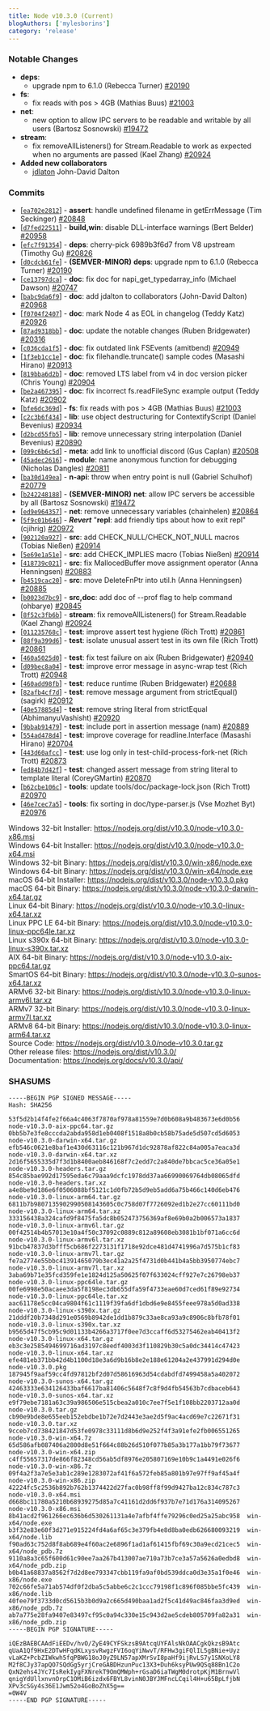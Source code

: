 ```yaml
---
title: Node v10.3.0 (Current)
blogAuthors: ['mylesborins']
category: 'release'
---
```


### Notable Changes

* **deps**:
  * upgrade npm to 6.1.0 (Rebecca Turner) [#20190](https://github.com/nodejs/node/pull/20190)
* **fs**:
  * fix reads with pos \> 4GB (Mathias Buus) [#21003](https://github.com/nodejs/node/pull/21003)
* **net**:
  * new option to allow IPC servers to be readable and writable by all users (Bartosz Sosnowski) [#19472](https://github.com/nodejs/node/pull/19472)
* **stream**:
  * fix removeAllListeners() for Stream.Readable to work as expected when no arguments are passed (Kael Zhang) [#20924](https://github.com/nodejs/node/pull/20924)
* **Added new collaborators**
  * [jdlaton](https://github.com/jdalton) John-David Dalton

### Commits

* [[`ea702e2812`](https://github.com/nodejs/node/commit/ea702e2812)] - **assert**: handle undefined filename in getErrMessage (Tim Seckinger) [#20848](https://github.com/nodejs/node/pull/20848)
* [[`d7fed22511`](https://github.com/nodejs/node/commit/d7fed22511)] - **build,win**: disable DLL-interface warnings (Bert Belder) [#20958](https://github.com/nodejs/node/pull/20958)
* [[`efc7f91354`](https://github.com/nodejs/node/commit/efc7f91354)] - **deps**: cherry-pick 6989b3f6d7 from V8 upstream (Timothy Gu) [#20826](https://github.com/nodejs/node/pull/20826)
* [[`d0cdcb61fe`](https://github.com/nodejs/node/commit/d0cdcb61fe)] - **(SEMVER-MINOR)** **deps**: upgrade npm to 6.1.0 (Rebecca Turner) [#20190](https://github.com/nodejs/node/pull/20190)
* [[`ce13797dca`](https://github.com/nodejs/node/commit/ce13797dca)] - **doc**: fix doc for napi\_get\_typedarray\_info (Michael Dawson) [#20747](https://github.com/nodejs/node/pull/20747)
* [[`babc9da6f9`](https://github.com/nodejs/node/commit/babc9da6f9)] - **doc**: add jdalton to collaborators (John-David Dalton) [#20968](https://github.com/nodejs/node/pull/20968)
* [[`f0704f2407`](https://github.com/nodejs/node/commit/f0704f2407)] - **doc**: mark Node 4 as EOL in changelog (Teddy Katz) [#20926](https://github.com/nodejs/node/pull/20926)
* [[`87ad9318bb`](https://github.com/nodejs/node/commit/87ad9318bb)] - **doc**: update the notable changes (Ruben Bridgewater) [#20316](https://github.com/nodejs/node/pull/20316)
* [[`c036cda1f5`](https://github.com/nodejs/node/commit/c036cda1f5)] - **doc**: fix outdated link FSEvents (amitbend) [#20949](https://github.com/nodejs/node/pull/20949)
* [[`1f3eb1cc1e`](https://github.com/nodejs/node/commit/1f3eb1cc1e)] - **doc**: fix filehandle.truncate() sample codes (Masashi Hirano) [#20913](https://github.com/nodejs/node/pull/20913)
* [[`819bba6d2b`](https://github.com/nodejs/node/commit/819bba6d2b)] - **doc**: removed LTS label from v4 in doc version picker (Chris Young) [#20904](https://github.com/nodejs/node/pull/20904)
* [[`be2a467395`](https://github.com/nodejs/node/commit/be2a467395)] - **doc**: fix incorrect fs.readFileSync example output (Teddy Katz) [#20902](https://github.com/nodejs/node/pull/20902)
* [[`bfe6dc369d`](https://github.com/nodejs/node/commit/bfe6dc369d)] - **fs**: fix reads with pos \> 4GB (Mathias Buus) [#21003](https://github.com/nodejs/node/pull/21003)
* [[`c2c3b6f434`](https://github.com/nodejs/node/commit/c2c3b6f434)] - **lib**: use object destructuring for ContextifyScript (Daniel Bevenius) [#20934](https://github.com/nodejs/node/pull/20934)
* [[`d2bcd55fb5`](https://github.com/nodejs/node/commit/d2bcd55fb5)] - **lib**: remove unnecessary string interpolation (Daniel Bevenius) [#20890](https://github.com/nodejs/node/pull/20890)
* [[`099c6b6c5d`](https://github.com/nodejs/node/commit/099c6b6c5d)] - **meta**: add link to unofficial discord (Gus Caplan) [#20508](https://github.com/nodejs/node/pull/20508)
* [[`45adec2616`](https://github.com/nodejs/node/commit/45adec2616)] - **module**: name anonymous function for debugging (Nicholas Dangles) [#20811](https://github.com/nodejs/node/pull/20811)
* [[`ba30d149ea`](https://github.com/nodejs/node/commit/ba30d149ea)] - **n-api**: throw when entry point is null (Gabriel Schulhof) [#20779](https://github.com/nodejs/node/pull/20779)
* [[`b242248188`](https://github.com/nodejs/node/commit/b242248188)] - **(SEMVER-MINOR)** **net**: allow IPC servers be accessible by all (Bartosz Sosnowski) [#19472](https://github.com/nodejs/node/pull/19472)
* [[`ed9e964357`](https://github.com/nodejs/node/commit/ed9e964357)] - **net**: remove unnecessary variables (chainhelen) [#20864](https://github.com/nodejs/node/pull/20864)
* [[`5f9c01b646`](https://github.com/nodejs/node/commit/5f9c01b646)] - ***Revert*** "**repl**: add friendly tips about how to exit repl" (cjihrig) [#20972](https://github.com/nodejs/node/pull/20972)
* [[`902120a927`](https://github.com/nodejs/node/commit/902120a927)] - **src**: add CHECK\_NULL/CHECK\_NOT\_NULL macros (Tobias Nießen) [#20914](https://github.com/nodejs/node/pull/20914)
* [[`5e69e1a51e`](https://github.com/nodejs/node/commit/5e69e1a51e)] - **src**: add CHECK\_IMPLIES macro (Tobias Nießen) [#20914](https://github.com/nodejs/node/pull/20914)
* [[`418739c021`](https://github.com/nodejs/node/commit/418739c021)] - **src**: fix MallocedBuffer move assignment operator (Anna Henningsen) [#20883](https://github.com/nodejs/node/pull/20883)
* [[`b4519cac20`](https://github.com/nodejs/node/commit/b4519cac20)] - **src**: move DeleteFnPtr into util.h (Anna Henningsen) [#20885](https://github.com/nodejs/node/pull/20885)
* [[`b0023d7bc9`](https://github.com/nodejs/node/commit/b0023d7bc9)] - **src,doc**: add doc of --prof flag to help command (ohbarye) [#20845](https://github.com/nodejs/node/pull/20845)
* [[`8f52c3fb6b`](https://github.com/nodejs/node/commit/8f52c3fb6b)] - **stream**: fix removeAllListeners() for Stream.Readable (Kael Zhang) [#20924](https://github.com/nodejs/node/pull/20924)
* [[`011235768c`](https://github.com/nodejs/node/commit/011235768c)] - **test**: improve assert test hygiene (Rich Trott) [#20861](https://github.com/nodejs/node/pull/20861)
* [[`88f9a399d6`](https://github.com/nodejs/node/commit/88f9a399d6)] - **test**: isolate unusual assert test in its own file (Rich Trott) [#20861](https://github.com/nodejs/node/pull/20861)
* [[`460a5025d0`](https://github.com/nodejs/node/commit/460a5025d0)] - **test**: fix test failure on aix (Ruben Bridgewater) [#20940](https://github.com/nodejs/node/pull/20940)
* [[`d09bec8a04`](https://github.com/nodejs/node/commit/d09bec8a04)] - **test**: improve error message in async-wrap test (Rich Trott) [#20948](https://github.com/nodejs/node/pull/20948)
* [[`460add98fb`](https://github.com/nodejs/node/commit/460add98fb)] - **test**: reduce runtime (Ruben Bridgewater) [#20688](https://github.com/nodejs/node/pull/20688)
* [[`82afb4cf7d`](https://github.com/nodejs/node/commit/82afb4cf7d)] - **test**: remove message argument from strictEqual() (sagirk) [#20912](https://github.com/nodejs/node/pull/20912)
* [[`40e57885d4`](https://github.com/nodejs/node/commit/40e57885d4)] - **test**: remove string literal from strictEqual (AbhimanyuVashisht) [#20920](https://github.com/nodejs/node/pull/20920)
* [[`9bbab91479`](https://github.com/nodejs/node/commit/9bbab91479)] - **test**: include port in assertion message (nam) [#20889](https://github.com/nodejs/node/pull/20889)
* [[`554ad478d4`](https://github.com/nodejs/node/commit/554ad478d4)] - **test**: improve coverage for readline.Interface (Masashi Hirano) [#20704](https://github.com/nodejs/node/pull/20704)
* [[`443d60afcc`](https://github.com/nodejs/node/commit/443d60afcc)] - **test**: use log only in test-child-process-fork-net (Rich Trott) [#20873](https://github.com/nodejs/node/pull/20873)
* [[`ed84b7d42f`](https://github.com/nodejs/node/commit/ed84b7d42f)] - **test**: changed assert message from string literal to template literal (CoreyGMartin) [#20870](https://github.com/nodejs/node/pull/20870)
* [[`b62cbe106c`](https://github.com/nodejs/node/commit/b62cbe106c)] - **tools**: update tools/doc/package-lock.json (Rich Trott) [#20970](https://github.com/nodejs/node/pull/20970)
* [[`46e7cec7a5`](https://github.com/nodejs/node/commit/46e7cec7a5)] - **tools**: fix sorting in doc/type-parser.js (Vse Mozhet Byt) [#20976](https://github.com/nodejs/node/pull/20976)

Windows 32-bit Installer: https://nodejs.org/dist/v10.3.0/node-v10.3.0-x86.msi<br>
Windows 64-bit Installer: https://nodejs.org/dist/v10.3.0/node-v10.3.0-x64.msi<br>
Windows 32-bit Binary: https://nodejs.org/dist/v10.3.0/win-x86/node.exe<br>
Windows 64-bit Binary: https://nodejs.org/dist/v10.3.0/win-x64/node.exe<br>
macOS 64-bit Installer: https://nodejs.org/dist/v10.3.0/node-v10.3.0.pkg<br>
macOS 64-bit Binary: https://nodejs.org/dist/v10.3.0/node-v10.3.0-darwin-x64.tar.gz<br>
Linux 64-bit Binary: https://nodejs.org/dist/v10.3.0/node-v10.3.0-linux-x64.tar.xz<br>
Linux PPC LE 64-bit Binary: https://nodejs.org/dist/v10.3.0/node-v10.3.0-linux-ppc64le.tar.xz<br>
Linux s390x 64-bit Binary: https://nodejs.org/dist/v10.3.0/node-v10.3.0-linux-s390x.tar.xz<br>
AIX 64-bit Binary: https://nodejs.org/dist/v10.3.0/node-v10.3.0-aix-ppc64.tar.gz<br>
SmartOS 64-bit Binary: https://nodejs.org/dist/v10.3.0/node-v10.3.0-sunos-x64.tar.xz<br>
ARMv6 32-bit Binary: https://nodejs.org/dist/v10.3.0/node-v10.3.0-linux-armv6l.tar.xz<br>
ARMv7 32-bit Binary: https://nodejs.org/dist/v10.3.0/node-v10.3.0-linux-armv7l.tar.xz<br>
ARMv8 64-bit Binary: https://nodejs.org/dist/v10.3.0/node-v10.3.0-linux-arm64.tar.xz<br>
Source Code: https://nodejs.org/dist/v10.3.0/node-v10.3.0.tar.gz<br>
Other release files: https://nodejs.org/dist/v10.3.0/<br>
Documentation: https://nodejs.org/docs/v10.3.0/api/

### SHASUMS

```
-----BEGIN PGP SIGNED MESSAGE-----
Hash: SHA256

53f5d2b14f4fe2f66a4c4063f7870af978a81559e7d0b608a9b483673e6d0b56  node-v10.3.0-aix-ppc64.tar.gz
0bb5b7e3fe8cccda2abda958d1eb0408f1518a8b0cb58b75ade5d507cd5d6053  node-v10.3.0-darwin-x64.tar.gz
efb546c0621e8baf1e430d63116c121b967d1dc92878af822c84a005a7eaca3d  node-v10.3.0-darwin-x64.tar.xz
2d16f5655335d7f3d1b8400aeb846168f7c2edd7c2a840de7bbcac5ce36a05e1  node-v10.3.0-headers.tar.gz
854c85bae992d17595eda6c79aaa9dcfc1978dd37aa66990069764db08065dfd  node-v10.3.0-headers.tar.xz
a4e8be9d186e6f0506088bf5121c1d0fb72b5d9eb5add6a75b466c140d6eb476  node-v10.3.0-linux-arm64.tar.gz
6811b7b9807135902990508143605c0c758d07f7726092ed1b2e27cc60111bd0  node-v10.3.0-linux-arm64.tar.xz
333156438a324cafd9f8475fa5dc8b052473756369af8e69b0a2b006573a1837  node-v10.3.0-linux-armv6l.tar.gz
00f42514b4b57013e10a4f50c37092c0889c812a89608eb3081b1bf071a6cc6d  node-v10.3.0-linux-armv6l.tar.xz
91bcb47837d3bfff5cb686f2273131f1718e92dce481d4741996a7d575b1cf83  node-v10.3.0-linux-armv7l.tar.gz
fe7a2774e55bbc41391465079b3ec41a2a25f4731d0b441b4a5bb3950774ebc7  node-v10.3.0-linux-armv7l.tar.xz
3aba69b71e35fcd359fe1e1824d125a50625f07f633024cff927e7c26798eb37  node-v10.3.0-linux-ppc64le.tar.gz
00fe6998e50acaee3da5f8198ec3db655dfa59f4733eae60d7ced61f89e92734  node-v10.3.0-linux-ppc64le.tar.xz
aac61178e5cc04ca9804f61c1119f39fa6df1dbd6e9e8455feee978a5d0ad338  node-v10.3.0-linux-s390x.tar.gz
21dddf20b7348d291e0569b8942de1dd1b879c33ae8ca93a9c8906c8bfb78f01  node-v10.3.0-linux-s390x.tar.xz
b9565d47f5cb95c9d01133b4266a3717f0ee7d3ccaff6d53275462eab40413f2  node-v10.3.0-linux-x64.tar.gz
eb3c3e2585494699716ad3197c8eedf4003d3f110829b30c5a0dc34414c47423  node-v10.3.0-linux-x64.tar.xz
efe481eb371bb42d4b1100d18e3a6d9b16b8e2e188e61204a2e437991d294d0e  node-v10.3.0.pkg
187945f9aaf59cc4fd97812bf2d07d58616963d54cdabdfd7499458a5a402072  node-v10.3.0-sunos-x64.tar.gz
42463333e634126433baf6617ba81406c5648f7c8f9d4fb54563b7cdbaceb643  node-v10.3.0-sunos-x64.tar.xz
e9f79ebe7181a63c39a986506e515cbea2a010c7ee7f5e1f108bb2203712aa0d  node-v10.3.0.tar.gz
cb90e9bde8e655eeb152ebdbe1b72e7d2443e3ae2d5f9ac4acd69e7c22671f31  node-v10.3.0.tar.xz
9cceb7cd738421847d53fe0978c33111d8b6d9e252f4f3a91efe2fb006551265  node-v10.3.0-win-x64.7z
65d586afb087406a2800d8e51f664c88b26d510f077b85a3b177a1bb79f73677  node-v10.3.0-win-x64.zip
c4ff55657317de866f82348cd56ab5df8976e205807169e10b9c1a4491e026f6  node-v10.3.0-win-x86.7z
09f4a2f3a7e5e3ab1c289e1283072af41f6a572feb85a801b97e97ff9af45a4f  node-v10.3.0-win-x86.zip
42224fc5c2536b892b762b1374422d27fac0b98ff8f99d9427ba12c834c787c3  node-v10.3.0-x64.msi
d668bc11780a5210b68939275d85a7c41161d2dd6f937b7e71d176a314095267  node-v10.3.0-x86.msi
8b41acd2f961266ec636b6d530261131a4e7afbf4ffe79296c0ed25a25abc958  win-x64/node.exe
b3f32e83e60f3d271e915224fd4a6af65c3e379fb4e8d8ba0edb626680093219  win-x64/node.lib
f90ad63c752d8f8ab689e4f60ac2e6896f1ad1af61415fbf69c30a9ecd21cec5  win-x64/node_pdb.7z
9110a8a3c65f600d61c90ee7aa267b413007ae710a73b7ce3a57a5626a0edbd8  win-x64/node_pdb.zip
b0b41a68837a8562f7d2d8ee793347cbb119fa9af0bd539ddca0d3e35a1f0e46  win-x86/node.exe
702c66fe5a71ab574df0f2dba5c5abbe6c2c1ccc79198f1c896f085bbe5fc439  win-x86/node.lib
40fee79f3733d0cd5615b3b0d9a2c665d490baa1ad2f5c41d49ac846faa3d9ed  win-x86/node_pdb.7z
ab7a775e28fa9407e83497cf95c0a94c330e15c943d2ae5cdeb805709fa82a31  win-x86/node_pdb.zip
-----BEGIN PGP SIGNATURE-----

iQEzBAEBCAAdFiEEDv/hvO/ZyE49CYFSkzsB9AtcqUYFAlsNkOAACgkQkzsB9Atc
qUaA1Qf9HxE2DTwHFqdKLxysvRwgzFVI6oqYiNwvT/RFHw3giFQlIL5gBNie+Uyz
vLaKZ+PcbZIWkwh5fqPBWG18oJ0yZ9LN57apXMrSvI8paHf9ijRvLS7y1SNXoLY8
M2f8CJy37apQO7SQdGg5yrjCreGABDHzunPuc13X3+Duh6ksyPUw9QSq88Bn1C2o
QxN2ehs4JYc7IsRekIygFXNrekT9OmQMWph+rGsaD6iaTWgM0drotpKjM1BrnwVl
qnigYdUllxnvnOrpC1OMiB6izdx6FBYL8vinN0JBYJMFncLCqil4H+u65BpLfjbN
XPv3cSGy4s36E1Jwm52o4GoBoZhX5g==
=0W4V
-----END PGP SIGNATURE-----

```

